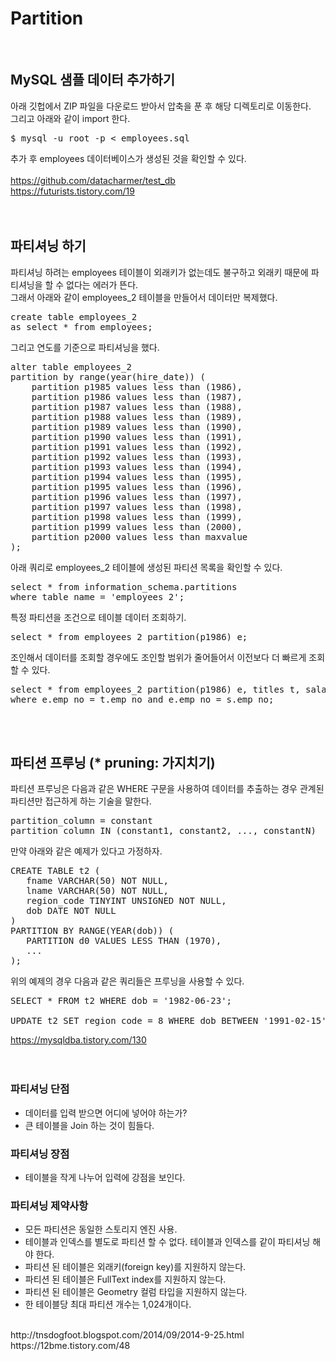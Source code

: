 # Partition
<br/>

## MySQL 샘플 데이터 추가하기

아래 깃헙에서 ZIP 파일을 다운로드 받아서 압축을 푼 후 해당 디렉토리로 이동한다. <br/>
그리고 아래와 같이 import 한다.<br/>
<pre>
$ mysql -u root -p < employees.sql
</pre>
추가 후 employees 데이터베이스가 생성된 것을 확인할 수 있다.<br/>
<br/>
https://github.com/datacharmer/test_db <br/>
https://futurists.tistory.com/19 <br/>
<br/><br/>

## 파티셔닝 하기

파티셔닝 하려는 employees 테이블이 외래키가 없는데도 불구하고 외래키 때문에 파티셔닝을 할 수 없다는 에러가 뜬다.<br/>
그래서 아래와 같이 employees_2 테이블을 만들어서 데이터만 복제했다.<br/>
<pre>
create table employees_2
as select * from employees;
</pre>
그리고 연도를 기준으로 파티셔닝을 했다.<br/>
<pre>
alter table employees_2
partition by range(year(hire_date)) (
	partition p1985 values less than (1986),
	partition p1986 values less than (1987),
	partition p1987 values less than (1988),
	partition p1988 values less than (1989),
	partition p1989 values less than (1990),
	partition p1990 values less than (1991),
	partition p1991 values less than (1992),
	partition p1992 values less than (1993),
	partition p1993 values less than (1994),
	partition p1994 values less than (1995),
	partition p1995 values less than (1996),
	partition p1996 values less than (1997),
	partition p1997 values less than (1998),
	partition p1998 values less than (1999),
	partition p1999 values less than (2000),
	partition p2000 values less than maxvalue
);
</pre>
아래 쿼리로 employees_2 테이블에 생성된 파티션 목록을 확인할 수 있다.<br/>
<pre>
select * from information_schema.partitions
where table_name = 'employees_2';
</pre>
특정 파티션을 조건으로 테이블 데이터 조회하기.<br/>
<pre>
select * from employees_2 partition(p1986) e;
</pre>
조인해서 데이터를 조회할 경우에도 조인할 범위가 줄어들어서 이전보다 더 빠르게 조회할 수 있다.<br/>
<pre>
select * from employees_2 partition(p1986) e, titles t, salaries s
where e.emp_no = t.emp_no and e.emp_no = s.emp_no;
</pre>
<br/><br/>

## 파티션 프루닝 (* pruning: 가지치기)

파티션 프루닝은 다음과 같은 WHERE 구문을 사용하여 데이터를 추출하는 경우 관계된 파티션만 접근하게 하는 기술을 말한다.<br/>
<pre>
partition_column = constant
partition_column IN (constant1, constant2, ..., constantN)
</pre>
만약 아래와 같은 예제가 있다고 가정하자.<br/>
<pre>
CREATE TABLE t2 (
   fname VARCHAR(50) NOT NULL,
   lname VARCHAR(50) NOT NULL,
   region_code TINYINT UNSIGNED NOT NULL,
   dob DATE NOT NULL
)
PARTITION BY RANGE(YEAR(dob)) (
   PARTITION d0 VALUES LESS THAN (1970),
   ...
);
</pre>
위의 예제의 경우 다음과 같은 쿼리들은 프루닝을 사용할 수 있다.<br/>
<pre>
SELECT * FROM t2 WHERE dob = '1982-06-23';

UPDATE t2 SET region_code = 8 WHERE dob BETWEEN '1991-02-15' AND '1997-04-25';
</pre>
https://mysqldba.tistory.com/130<br/>
<br/><br/>

### 파티셔닝 단점
- 데이터를 입력 받으면 어디에 넣어야 하는가?
- 큰 테이블을 Join 하는 것이 힘들다.

### 파티셔닝 장점
- 테이블을 작게 나누어 입력에 강점을 보인다.

### 파티셔닝 제약사항
- 모든 파티션은 동일한 스토리지 엔진 사용.
- 테이블과 인덱스를 별도로 파티션 할 수 없다. 테이블과 인덱스를 같이 파티셔닝 해야 한다.
- 파티션 된 테이블은 외래키(foreign key)를 지원하지 않는다.
- 파티션 된 테이블은 FullText index를 지원하지 않는다.
- 파티션 된 테이블은 Geometry 컬럼 타입을 지원하지 않는다.
- 한 테이블당 최대 파티션 개수는 1,024개이다.

<br/>
http://tnsdogfoot.blogspot.com/2014/09/2014-9-25.html <br/>
https://12bme.tistory.com/48 <br/>
<br/><br/>






